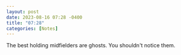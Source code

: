 ```yaml
---
layout: post
date: 2023-08-16 07:28 -0400
title: "07:28"
categories: [Notes]
---
```


The best holding midfielders are ghosts. You shouldn't notice them.